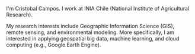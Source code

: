 I'm Cristobal Campos. I work at INIA Chile (National Institute of Agricultural Research).

My research interests include Geographic Information Science (GIS), 
remote sensing, and environmental modeling. More specifically, 
I am interested in applying geospatial big data, machine learning,
and cloud computing (e.g., Google Earth Engine).


<!---
- 👋 Hi, I’m @cristobalcamposinia
- 👀 I’m interested in ...
- 🌱 I’m currently learning ...
- 💞️ I’m looking to collaborate on ...
- 📫 How to reach me ...

cristobalcamposinia/cristobalcamposinia is a ✨ special ✨ repository because its `README.md` (this file) appears on your GitHub profile.
You can click the Preview link to take a look at your changes.
--->
